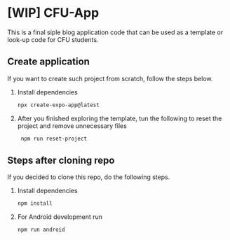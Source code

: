 # [WIP] CFU-App

This is a final siple blog application code that can be used as a template or look-up code for CFU students.

## Create application
If you want to create such project from scratch, follow the steps below.
1. Install dependencies

   ```bash
   npx create-expo-app@latest
   ```

2. After you finished exploring the template, tun the following to reset the project and remove unnecessary files

   ```bash
    npm run reset-project
   ```

## Steps after cloning repo
If you decided to clone this repo, do the following steps.
1. Install dependencies
   ```bash
   npm install
   ```
2. For Android development run
   ```bash
   npm run android
   ```